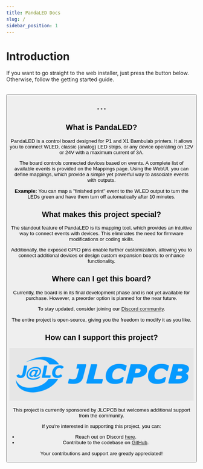 ```yaml
---
title: PandaLED Docs
slug: /
sidebar_position: 1
---
```


# Introduction
If you want to go straight to the web installer, just press the button below. 
Otherwise, follow the getting started guide.

<br/>
<Button label="Web Installer" size="lg" link="https://derdeno.github.io/PandaLED/web-installer.html" />
<br/><br/>
* * *


## What is PandaLED?
PandaLED is a control board designed for P1 and X1 Bambulab printers. It allows you to connect WLED, classic (analog) LED strips, or any device operating on 12V or 24V with a maximum current of 3A.

The board controls connected devices based on events. A complete list of available events is provided on the Mappings page. Using the WebUI, you can define mappings, which provide a simple yet powerful way to associate events with outputs.

**Example:**
You can map a "finished print" event to the WLED output to turn the LEDs green and have them turn off automatically after 10 minutes.


## What makes this project special?
The standout feature of PandaLED is its mapping tool, which provides an intuitive way to connect events with devices. This eliminates the need for firmware modifications or coding skills.

Additionally, the exposed GPIO pins enable further customization, allowing you to connect additional devices or design custom expansion boards to enhance functionality.


## Where can I get this board?
Currently, the board is in its final development phase and is not yet available for purchase. However, a preorder option is planned for the near future.

To stay updated, consider joining our [Discord community](https://discord.gg/8VhnsCXKun).

The entire project is open-source, giving you the freedom to modify it as you like.



## How can I support this project?
![](/img/jlcpcb.png)

This project is currently sponsored by JLCPCB but welcomes additional support from the community. 

If you're interested in supporting this project, you can:

- Reach out on Discord [here](https://discord.gg/8VhnsCXKun).
- Contribute to the codebase on [GitHub](https://github.com/derDeno/PandaLED).

Your contributions and support are greatly appreciated!